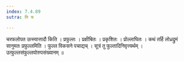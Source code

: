 ```yaml
---
index: 7.4.89
sutra: ति च

---
```

 चरफलोपत उत्स्यात्तादौ किति । प्रफुल्तः । प्रक्षीबितः । प्रकृशितः । प्रोल्लाघितः । कथं तर्हि लोध्रद्रुमं सानुमतः प्रफुल्लमिति । फुल्ल विकसने पचाद्यच् । सूत्रं तु फुल्तादिनिवृत्त्यर्थम् । उत्फुल्लसंफुल्लयोरुपसंख्यानम् ॥